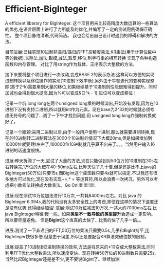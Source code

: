 # Efficient-BigInteger
A efficient libarary for BigInteger.
这个项目用来比较高精度大数运算的一些算法的优劣,在语言层面上进行了力所能及的优化,并编写了一定的测试用例确保正确性。
整个项目脉络清晰,代码简洁。
我也会给出自己设计时遇到的障碍和解决的方法。

目前进展:已经实现10进制非递归/递归的FFT高精度乘法,KR乘法(用于计算位数中等的数据),长除法,加法,取模,减法,取反,移位,到字符串的相互转换
实现了各种构造函数和内存管理。
对比了用string作为载体，正序表示大整数的方法。

接下来要将整个项目进行一次改动,变成BASE 2的表示办法.这样可以方便的实现进制转换以及移位操作的实现(10进制下效率低),另外由于牛顿迭代的变种实现整除(基于2^k)需要用到大量的移位,如果继续基于10进制则性能很难得到提升。同时加减也会得到很大提高,因为%可以变成&(2^k - 1),进位可以变成移位！

记录一个坑:long long在两个unsigned long乘的时候溢出,开始没有发现,因为在10进制下没有支持二进制,所以就用int作为元素。现在base为2^32的时候就必须考虑无符号的问题了...调了一下午才找到问题:用 unsigned long long作强制转换就好了。

记录一个瓶颈:采用二进制以后,由于一般用户使用十进制,那么就需要进制转换,现在的10进制转二进制算法在3000个10进制的情况下大概20ms,但是如果增加到10000位就要1秒左右了,100000位10进制就几乎算不出来了。。。当然用户输入16进制的话速度很快。

进展:昨天折腾了一天,尝试了大量的方法,现在只能做到对50位万的10进制在30s左右转换完,1万位的大概在40-50ms左右,比昨天快了几十倍,但是还是比不上java的BigInteger(50万位)只要15s,而BigInt这个库函数只要4s就可以搞定,不过我还有很多地方可以优化,现在没有实现+=,* = 等运算符,所以会浪费一次拷贝。另外可以考虑把小数乘法转换成大数乘法。Go On!!!!!!!!!!!!!!.

进展:现在测试10万位加法进行10万次,一共耗6400ms左右。对比 java 的BigInteger 6.394s,我的代码没有太多安全性上的考虑,即便在这样的情况下速度还是没有优势,还得继续加油!
进展:测试10万位减法10万次,一共大约7000ms左右,比java BigInteger稍微i慢一些。如果**类型不一致导致的类型提升**会造成一定影响。所以要尽量避免。
但是**BigInt**这个库真的太快了...比我的快了几乎一倍。。

进展:测试了一下非递归的FFT,50万位的乘法只需要0.5s,几乎和BigInt持平,比BigInteger快很多倍.但是由于误差,所以还是要配合KR算法突破位数的限制。

进展:提高了10进制到2进制转换的效率,方法是将原来的*10变成大整数乘法,同时利用FFT优化大整数乘法,所以速度变快。现在转换50万位的10进制数只需要25s,当然比起BigInteger还是差不少,更不要说BigInt了。继续加油!
